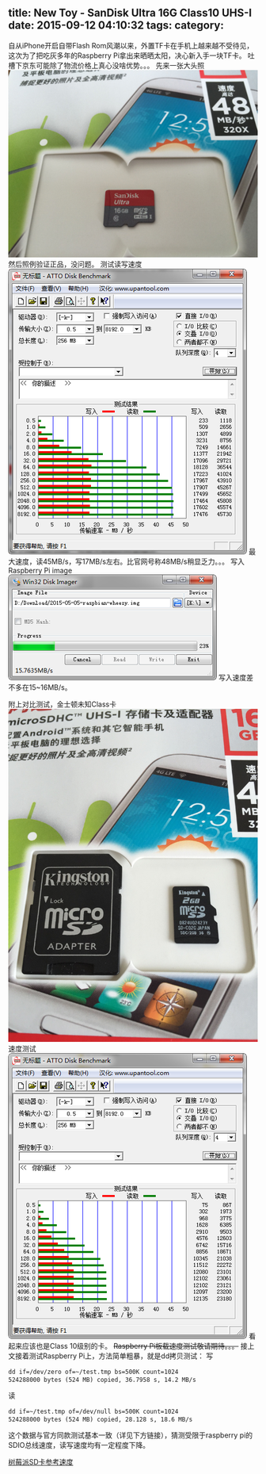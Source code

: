 title: New Toy - SanDisk Ultra 16G Class10 UHS-I
date: 2015-09-12 04:10:32
tags:
category:
---
自从iPhone开启自带Flash Rom风潮以来，外置TF卡在手机上越来越不受待见，这次为了把吃灰多年的Raspberry Pi拿出来晒晒太阳，决心新入手一块TF卡。
吐槽下京东可能除了物流价格上真心没啥优势。。。
先来一张大头照
![美照](/img/20150912041903.jpg)
然后照例验证正品，没问题。
测试读写速度
![ATTO Disk BenchMark](/img/2015-09-12_035642.png)
最大速度，读45MB/s，写17MB/s左右。比官网号称48MB/s稍显乏力。。。
写入Raspberry Pi image
![Win32 Disk Imager](/img/2015-09-12_040514.png)
写入速度差不多在15~16MB/s。

附上对比测试，金士顿未知Class卡
![Kinston unknown TF](/img/20150912062844.jpg)
速度测试
![ATTO Disk BenchMark](/img/2015-09-12_050307.png)
看起来应该也是Class 10级别的卡。
~~Raspberry Pi板载速度测试敬请期待。。。~~
接上文接着测试Raspberry Pi上，方法简单粗暴，就是dd拷贝测试：
写
```
dd if=/dev/zero of=~/test.tmp bs=500K count=1024
524288000 bytes (524 MB) copied, 36.7958 s, 14.2 MB/s
```
读
```
dd if=~/test.tmp of=/dev/null bs=500K count=1024
524288000 bytes (524 MB) copied, 28.128 s, 18.6 MB/s
```
这个数据与官方同款测试基本一致（详见下方链接），猜测受限于raspberry pi的SDIO总线速度，读写速度均有一定程度下降。

[树莓派SD卡参考速度](http://elinux.org/RPi_SD_cards#SD_card_performance)